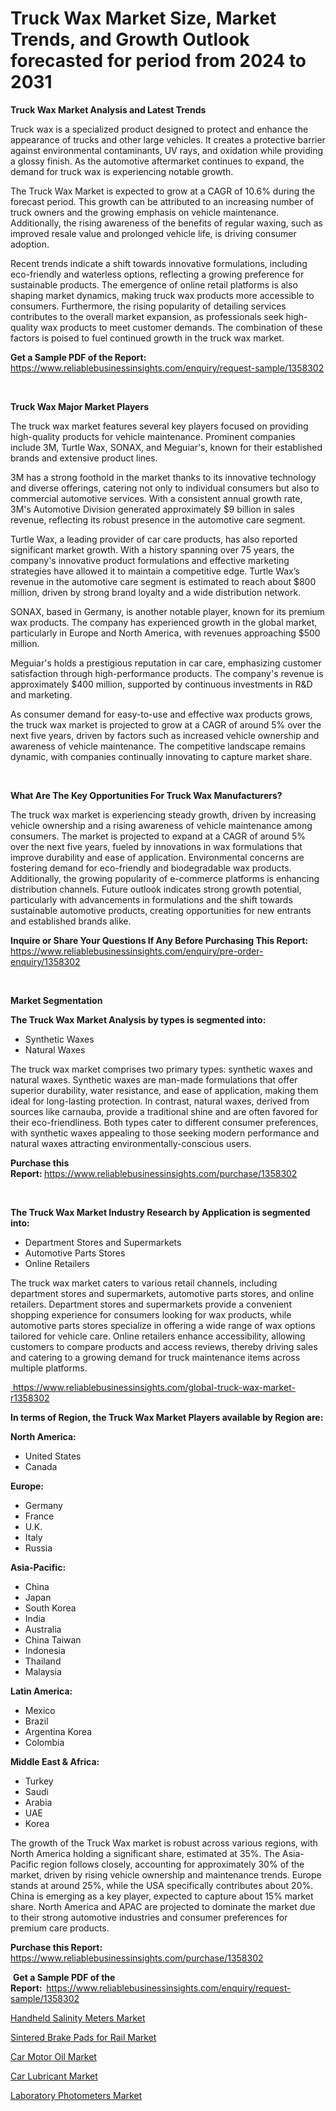 <p><h1>Truck Wax Market Size, Market Trends, and Growth Outlook forecasted for period from 2024 to 2031</h1></p><p><strong>Truck Wax Market Analysis and Latest Trends</strong></p>
<p><p>Truck wax is a specialized product designed to protect and enhance the appearance of trucks and other large vehicles. It creates a protective barrier against environmental contaminants, UV rays, and oxidation while providing a glossy finish. As the automotive aftermarket continues to expand, the demand for truck wax is experiencing notable growth.</p><p>The Truck Wax Market is expected to grow at a CAGR of 10.6% during the forecast period. This growth can be attributed to an increasing number of truck owners and the growing emphasis on vehicle maintenance. Additionally, the rising awareness of the benefits of regular waxing, such as improved resale value and prolonged vehicle life, is driving consumer adoption.</p><p>Recent trends indicate a shift towards innovative formulations, including eco-friendly and waterless options, reflecting a growing preference for sustainable products. The emergence of online retail platforms is also shaping market dynamics, making truck wax products more accessible to consumers. Furthermore, the rising popularity of detailing services contributes to the overall market expansion, as professionals seek high-quality wax products to meet customer demands. The combination of these factors is poised to fuel continued growth in the truck wax market.</p></p>
<p><strong>Get a Sample PDF of the Report:&nbsp;</strong> <a href="https://www.reliablebusinessinsights.com/enquiry/request-sample/1358302?utm_campaign=1119&utm_medium=2&utm_source=Github&utm_content=ia&utm_term=01112024&utm_id=truck-wax">https://www.reliablebusinessinsights.com/enquiry/request-sample/1358302</a></p>
<p>&nbsp;</p>
<p><strong>Truck Wax Major Market Players</strong></p>
<p><p>The truck wax market features several key players focused on providing high-quality products for vehicle maintenance. Prominent companies include 3M, Turtle Wax, SONAX, and Meguiar's, known for their established brands and extensive product lines. </p><p>3M has a strong foothold in the market thanks to its innovative technology and diverse offerings, catering not only to individual consumers but also to commercial automotive services. With a consistent annual growth rate, 3M's Automotive Division generated approximately $9 billion in sales revenue, reflecting its robust presence in the automotive care segment.</p><p>Turtle Wax, a leading provider of car care products, has also reported significant market growth. With a history spanning over 75 years, the company's innovative product formulations and effective marketing strategies have allowed it to maintain a competitive edge. Turtle Wax’s revenue in the automotive care segment is estimated to reach about $800 million, driven by strong brand loyalty and a wide distribution network.</p><p>SONAX, based in Germany, is another notable player, known for its premium wax products. The company has experienced growth in the global market, particularly in Europe and North America, with revenues approaching $500 million.</p><p>Meguiar's holds a prestigious reputation in car care, emphasizing customer satisfaction through high-performance products. The company's revenue is approximately $400 million, supported by continuous investments in R&D and marketing.</p><p>As consumer demand for easy-to-use and effective wax products grows, the truck wax market is projected to grow at a CAGR of around 5% over the next five years, driven by factors such as increased vehicle ownership and awareness of vehicle maintenance. The competitive landscape remains dynamic, with companies continually innovating to capture market share.</p></p>
<p>&nbsp;</p>
<p><strong>What Are The Key Opportunities For Truck Wax Manufacturers?</strong></p>
<p><p>The truck wax market is experiencing steady growth, driven by increasing vehicle ownership and a rising awareness of vehicle maintenance among consumers. The market is projected to expand at a CAGR of around 5% over the next five years, fueled by innovations in wax formulations that improve durability and ease of application. Environmental concerns are fostering demand for eco-friendly and biodegradable wax products. Additionally, the growing popularity of e-commerce platforms is enhancing distribution channels. Future outlook indicates strong growth potential, particularly with advancements in formulations and the shift towards sustainable automotive products, creating opportunities for new entrants and established brands alike.</p></p>
<p><strong>Inquire or Share Your Questions If Any Before Purchasing This Report:</strong> <a href="https://www.reliablebusinessinsights.com/enquiry/pre-order-enquiry/1358302?utm_campaign=1119&utm_medium=2&utm_source=Github&utm_content=ia&utm_term=01112024&utm_id=truck-wax">https://www.reliablebusinessinsights.com/enquiry/pre-order-enquiry/1358302</a></p>
<p>&nbsp;</p>
<p><strong>Market Segmentation</strong></p>
<p><strong>The Truck Wax Market Analysis by types is segmented into:</strong></p>
<p><ul><li>Synthetic Waxes</li><li>Natural Waxes</li></ul></p>
<p><p>The truck wax market comprises two primary types: synthetic waxes and natural waxes. Synthetic waxes are man-made formulations that offer superior durability, water resistance, and ease of application, making them ideal for long-lasting protection. In contrast, natural waxes, derived from sources like carnauba, provide a traditional shine and are often favored for their eco-friendliness. Both types cater to different consumer preferences, with synthetic waxes appealing to those seeking modern performance and natural waxes attracting environmentally-conscious users.</p></p>
<p><strong>Purchase this Report:&nbsp;</strong><a href="https://www.reliablebusinessinsights.com/purchase/1358302?utm_campaign=1119&utm_medium=2&utm_source=Github&utm_content=ia&utm_term=01112024&utm_id=truck-wax">https://www.reliablebusinessinsights.com/purchase/1358302</a></p>
<p>&nbsp;</p>
<p><strong>The Truck Wax Market Industry Research by Application is segmented into:</strong></p>
<p><ul><li>Department Stores and Supermarkets</li><li>Automotive Parts Stores</li><li>Online Retailers</li></ul></p>
<p><p>The truck wax market caters to various retail channels, including department stores and supermarkets, automotive parts stores, and online retailers. Department stores and supermarkets provide a convenient shopping experience for consumers looking for wax products, while automotive parts stores specialize in offering a wide range of wax options tailored for vehicle care. Online retailers enhance accessibility, allowing customers to compare products and access reviews, thereby driving sales and catering to a growing demand for truck maintenance items across multiple platforms.</p></p>
<p><a href="https://www.reliablebusinessinsights.com/global-truck-wax-market-r1358302?utm_campaign=1119&utm_medium=2&utm_source=Github&utm_content=ia&utm_term=01112024&utm_id=truck-wax">&nbsp;https://www.reliablebusinessinsights.com/global-truck-wax-market-r1358302</a></p>
<p><strong>In terms of Region, the Truck Wax Market Players available by Region are:</strong></p>
<p>
    <p> <strong> North America: </strong>
        <ul>
            <li>United States</li>
            <li>Canada</li>
        </ul>
        </p> 
    <p> <strong> Europe: </strong>
        <ul>
            <li>Germany</li>
            <li>France</li>
            <li>U.K.</li>
            <li>Italy</li>
            <li>Russia</li>
        </ul>
        </p> 
    <p> <strong> Asia-Pacific: </strong>
        <ul>
            <li>China</li>
            <li>Japan</li>
            <li>South Korea</li>
            <li>India</li>
            <li>Australia</li>
            <li>China Taiwan</li>
            <li>Indonesia</li>
            <li>Thailand</li>
            <li>Malaysia</li>
        </ul>
        </p> 
    <p> <strong> Latin America: </strong>
        <ul>
            <li>Mexico</li>
            <li>Brazil</li>
            <li>Argentina Korea</li>
            <li>Colombia</li>
        </ul>
        </p> 
    <p> <strong> Middle East & Africa: </strong>
        <ul>
            <li>Turkey</li>
            <li>Saudi</li>
            <li>Arabia</li>
            <li>UAE</li>
            <li>Korea</li>
        </ul>
    </p>
    </p>
<p><p>The growth of the Truck Wax market is robust across various regions, with North America holding a significant share, estimated at 35%. The Asia-Pacific region follows closely, accounting for approximately 30% of the market, driven by rising vehicle ownership and maintenance trends. Europe stands at around 25%, while the USA specifically contributes about 20%. China is emerging as a key player, expected to capture about 15% market share. North America and APAC are projected to dominate the market due to their strong automotive industries and consumer preferences for premium care products.</p></p>
<p><strong>Purchase this Report: </strong><a href="https://www.reliablebusinessinsights.com/purchase/1358302?utm_campaign=1119&utm_medium=2&utm_source=Github&utm_content=ia&utm_term=01112024&utm_id=truck-wax">https://www.reliablebusinessinsights.com/purchase/1358302</a></p>
<p>&nbsp;<strong>Get a Sample PDF of the Report:&nbsp;&nbsp;</strong><a href="https://www.reliablebusinessinsights.com/enquiry/request-sample/1358302?utm_campaign=1119&utm_medium=2&utm_source=Github&utm_content=ia&utm_term=01112024&utm_id=truck-wax">https://www.reliablebusinessinsights.com/enquiry/request-sample/1358302</a></p>
<p><strong></strong></p>
<p><p><a href="https://issuu.com/reportprime-2/docs/handheld-salinity-meters-market-siz_f0b0613ffb6fcf?utm_campaign=1119&utm_medium=2&utm_source=Github&utm_content=ia&utm_term=01112024&utm_id=truck-wax">Handheld Salinity Meters Market</a></p><p><a href="https://www.linkedin.com/pulse/global-sintered-brake-pads-rail-market-sector2024--fw4ye?utm_campaign=1119&utm_medium=2&utm_source=Github&utm_content=ia&utm_term=01112024&utm_id=truck-wax">Sintered Brake Pads for Rail Market</a></p><p><a href="https://github.com/sogusofer/Market-Research-Report-List-1/blob/main/car-motor-oil-market.md?utm_campaign=1119&utm_medium=2&utm_source=Github&utm_content=ia&utm_term=01112024&utm_id=truck-wax">Car Motor Oil Market</a></p><p><a href="https://github.com/gabrielleq8bung/Market-Research-Report-List-1/blob/main/car-lubricant-market.md?utm_campaign=1119&utm_medium=2&utm_source=Github&utm_content=ia&utm_term=01112024&utm_id=truck-wax">Car Lubricant Market</a></p><p><a href="https://issuu.com/reportprime-2/docs/laboratory-photometers-market-size-_6cf6bab194734f?utm_campaign=1119&utm_medium=2&utm_source=Github&utm_content=ia&utm_term=01112024&utm_id=truck-wax">Laboratory Photometers Market</a></p></p>